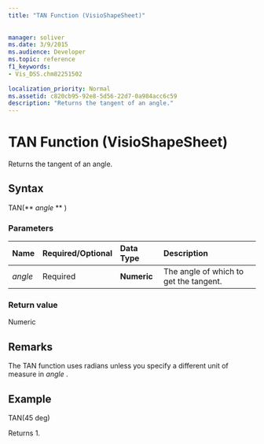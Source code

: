 ```yaml
---
title: "TAN Function (VisioShapeSheet)"
 
 
manager: soliver
ms.date: 3/9/2015
ms.audience: Developer
ms.topic: reference
f1_keywords:
- Vis_DSS.chm82251502
 
localization_priority: Normal
ms.assetid: c820cb95-92e8-5d56-22d7-0a984acc6c59
description: "Returns the tangent of an angle."
---
```


# TAN Function (VisioShapeSheet)

Returns the tangent of an angle.
  
## Syntax

TAN(** *angle* ** ) 
  
### Parameters

|**Name**|**Required/Optional**|**Data Type**|**Description**|
|:-----|:-----|:-----|:-----|
| _angle_ <br/> |Required  <br/> |**Numeric** <br/> |The angle of which to get the tangent.  <br/> |
   
### Return value

Numeric
  
## Remarks

The TAN function uses radians unless you specify a different unit of measure in  *angle*  . 
  
## Example

TAN(45 deg) 
  
Returns 1. 
  

